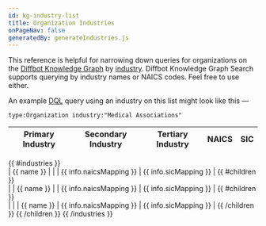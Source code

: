 ```yaml
---
id: kg-industry-list
title: Organization Industries
onPageNav: false
generatedBy: generateIndustries.js
---
```


This reference is helpful for narrowing down queries for organizations on the [Diffbot Knowledge Graph](dql-quickstart) by [industry](kg-ont-organization#industries). Diffbot Knowledge Graph Search supports querying by industry names or NAICS codes. Feel free to use either.

An example [DQL](dql-index) query using an industry on this list might look like this —

```
type:Organization industry:"Medical Associations"
```

| Primary Industry    | Secondary Industry | Tertiary Industry | NAICS                   | SIC                   |
| ------------------- | ------------------ | ----------------- | ----------------------- | --------------------- |
{{ #industries }}                                                                                                    
| {{ name }}          |                    |                   | {{ info.naicsMapping }} | {{ info.sicMapping }} |
{{ #children }}                                                                                                      
|                     | {{ name }}         |                   | {{ info.naicsMapping }} | {{ info.sicMapping }} |
{{ #children }}                                                                                                      
|                     |                    | {{ name }}        | {{ info.naicsMapping }} | {{ info.sicMapping }} |
{{ /children }}
{{ /children }}
{{ /industries }}

<style>
/* Hides the Right-Hand Secondary Nav for a Full Width Industry Table */
.onPageNav {
    display: none;
}
/* Hides the Unnecessary Prev/Next Buttons for this Reference Doc */
.docs-prevnext {
    display: none;
}
</style>
